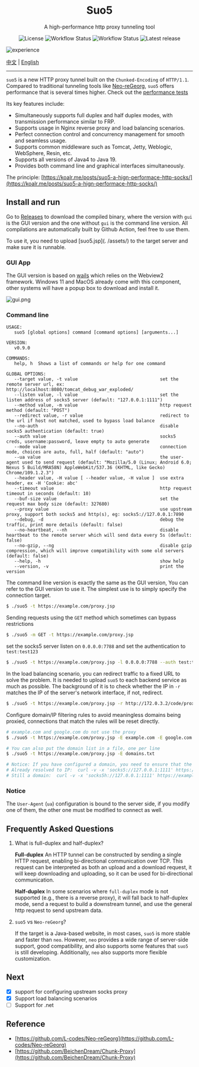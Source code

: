 <h1 align="center">Suo5</h1>

<p align="center">A high-performance http proxy tunneling tool</p>

<div align="center">

![License](https://img.shields.io/github/license/zema1/suo5)
![Workflow Status](https://img.shields.io/github/actions/workflow/status/zema1/suo5/release.yml?label=release)
![Workflow Status](https://img.shields.io/github/actions/workflow/status/zema1/suo5/test.yml?label=test)
![Latest release](https://img.shields.io/github/v/release/zema1/suo5?label=latest)

</div>

![experience](./tests/img/suo5.gif)

[中文](./README.md) | [English](./README_EN.md)

----

`suo5` is a new HTTP proxy tunnel built on the `Chunked-Encoding` of `HTTP/1.1`.
Compared to traditional tunneling tools like [Neo-reGeorg](https://github.com/L-codes/Neo-reGeorg),
`suo5` offers performance that is several times higher. Check out the [performance tests](./tests)

Its key features include:

- Simultaneously supports full duplex and half duplex modes, with transmission performance similar to FRP.
- Supports usage in Nginx reverse proxy and load balancing scenarios.
- Perfect connection control and concurrency management for smooth and seamless usage.
- Supports common middleware such as Tomcat, Jetty, Weblogic, WebSphere, Resin, etc.
- Supports all versions of Java4 to Java 19.
- Provides both command line and graphical interfaces simultaneously.

The
principle: [https://koalr.me/posts/suo5-a-hign-performace-http-socks/](https://koalr.me/posts/suo5-a-hign-performace-http-socks/)

## Install and run

Go to [Releases](https://github.com/zema1/suo5/releases) to download the compiled binary, where the version with `gui`
is the GUI version and the one without `gui` is the command line version. All compilations are automatically built by
Github Action, feel free to use them.

To use it, you need to upload [suo5.jsp](. /assets/) to the target server and make sure it is runnable.

### GUI App

The GUI version is based on [wails](https://github.com/wailsapp/wails) which relies on the Webview2 framework.
Windows 11 and MacOS already come with this component, other systems will have a popup box to download and install it.

![gui.png](tests/img/gui.jpg)

### Command line

```text
USAGE:
   suo5 [global options] command [command options] [arguments...]

VERSION:
   v0.9.0

COMMANDS:
   help, h  Shows a list of commands or help for one command

GLOBAL OPTIONS:
   --target value, -t value                               set the remote server url, ex: http://localhost:8080/tomcat_debug_war_exploded/
   --listen value, -l value                               set the listen address of socks5 server (default: "127.0.0.1:1111")
   --method value, -m value                               http request method (default: "POST")
   --redirect value, -r value                             redirect to the url if host not matched, used to bypass load balance
   --no-auth                                              disable socks5 authentication (default: true)
   --auth value                                           socks5 creds, username:password, leave empty to auto generate
   --mode value                                           connection mode, choices are auto, full, half (default: "auto")
   --ua value                                             the user-agent used to send request (default: "Mozilla/5.0 (Linux; Android 6.0; Nexus 5 Build/MRA58N) AppleWebKit/537.36 (KHTML, like Gecko) Chrome/109.1.2.3")
   --header value, -H value [ --header value, -H value ]  use extra header, ex -H 'Cookie: abc'
   --timeout value                                        http request timeout in seconds (default: 10)
   --buf-size value                                       set the request max body size (default: 327680)
   --proxy value                                          use upstream proxy, support both socks5 and http(s), eg: socks5://127.0.0.1:7890
   --debug, -d                                            debug the traffic, print more details (default: false)
   --no-heartbeat, --nh                                   disable heartbeat to the remote server which will send data every 5s (default: false)
   --no-gzip, --ng                                        disable gzip compression, which will improve compatibility with some old servers (default: false)
   --help, -h                                             show help
   --version, -v                                          print the version
```

The command line version is exactly the same as the GUI version, You can refer to the GUI version to use it. The
simplest use is to simply specify the connection target.

```bash
$ ./suo5 -t https://example.com/proxy.jsp
```

Sending requests using the ``GET`` method which sometimes can bypass restrictions

```bash
$ ./suo5 -m GET -t https://example.com/proxy.jsp
```

set the socks5 server listen on `0.0.0.0:7788` and set the authentication to `test:test123`

```bash
$ ./suo5 -t https://example.com/proxy.jsp -l 0.0.0.0:7788 --auth test:test123
```

In the load balancing scenario, you can redirect traffic to a fixed URL to solve the problem. It is
needed to upload `suo5` to each backend service as much as possible. The background of it is to check whether the IP in
`-r` matches the IP of the server's network interface, if not, redirect.

```bash
$ ./suo5 -t https://example.com/proxy.jsp -r http://172.0.3.2/code/proxy.jsp`
```

Configure domain/IP filtering rules to avoid meaningless domains being proxied, connections that match the rules will be
reset directly.

```bash
# example.com and google.com do not use the proxy
$ ./suo5 -t https://example.com/proxy.jsp -E example.com -E google.com

# You can also put the domain list in a file, one per line
$ ./suo5 -t https://example.com/proxy.jsp -E domains.txt

# Notice: If you have configured a domain, you need to ensure that the suo5 proxy gets the domain itself, not the resolved IP, otherwise it will not take effect, for example:
# Already resolved to IP:  curl -v -x 'socks5://127.0.0.1:1111' https://example.com
# Still a domain:  curl -v -x 'socks5h://127.0.0.1:1111' https://example.com
```

### Notice

The `User-Agent` (`ua`) configuration is bound to the server side, if you modify one of them, the other one must be
modified to connect as well.

## Frequently Asked Questions

1. What is full-duplex and half-duplex?

   **Full-duplex** An HTTP tunnel can be constructed by sending a single HTTP request, enabling bi-directional
   communication over TCP. This request can be interpreted as both an upload and a download request, it will keep
   downloading and uploading, so it can be used for bi-directional communication.

   **Half-duplex** In some scenarios where `full-duplex` mode is not supported (e.g., there is a reverse proxy),
   it will fall back to half-duplex mode, send a request to build a downstream tunnel, and use the general http request
   to send upstream data.

2. `suo5` vs `Neo-reGeorg`?

   If the target is a Java-based website, in most cases, `suo5` is more stable and faster than `neo`. However, `neo`
   provides a wide range of server-side support, good compatibility, and also supports some features that `suo5` is
   still developing. Additionally, `neo` also supports more flexible customization.

## Next

- [x] support for configuring upstream socks proxy
- [x] Support load balancing scenarios
- [ ] Support for .net

## Reference

- [https://github.com/L-codes/Neo-reGeorg](https://github.com/L-codes/Neo-reGeorg)
- [https://github.com/BeichenDream/Chunk-Proxy](https://github.com/BeichenDream/Chunk-Proxy)
